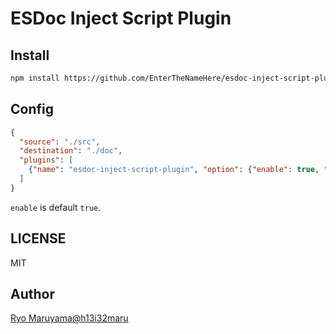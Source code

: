 # ESDoc Inject Script Plugin
## Install
```bash
npm install https://github.com/EnterTheNameHere/esdoc-inject-script-plugin.git
```

## Config
```json
{
  "source": "./src",
  "destination": "./doc",
  "plugins": [
    {"name": "esdoc-inject-script-plugin", "option": {"enable": true, "scripts": ["./foo.js"]}}
  ]
}
```

`enable` is default `true`.

## LICENSE
MIT

## Author
[Ryo Maruyama@h13i32maru](https://github.com/h13i32maru)
